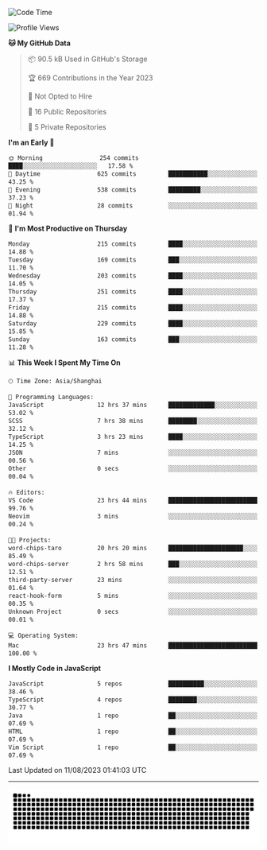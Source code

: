 <!--
<picture>
  <source
    srcset="https://github-readme-stats.vercel.app/api?username=kevinxft&show_icons=true&theme=dark"
    media="(prefers-color-scheme: dark)"
  />
  <source
    srcset="https://github-readme-stats.vercel.app/api?username=kevinxft&show_icons=true"
    media="(prefers-color-scheme: light), (prefers-color-scheme: no-preference)"
  />
  <img src="https://github-readme-stats.vercel.app/api?username=kevinxft&show_icons=true" />
</picture>
-->

<!--START_SECTION:waka-->
![Code Time](http://img.shields.io/badge/Code%20Time-1%2C145%20hrs%2042%20mins-blue)

![Profile Views](http://img.shields.io/badge/Profile%20Views-122-blue)

**🐱 My GitHub Data** 

> 📦 90.5 kB Used in GitHub's Storage 
 > 
> 🏆 669 Contributions in the Year 2023
 > 
> 🚫 Not Opted to Hire
 > 
> 📜 16 Public Repositories 
 > 
> 🔑 5 Private Repositories 
 > 
**I'm an Early 🐤** 

```text
🌞 Morning                254 commits         ████░░░░░░░░░░░░░░░░░░░░░   17.58 % 
🌆 Daytime                625 commits         ███████████░░░░░░░░░░░░░░   43.25 % 
🌃 Evening                538 commits         █████████░░░░░░░░░░░░░░░░   37.23 % 
🌙 Night                  28 commits          ░░░░░░░░░░░░░░░░░░░░░░░░░   01.94 % 
```
📅 **I'm Most Productive on Thursday** 

```text
Monday                   215 commits         ████░░░░░░░░░░░░░░░░░░░░░   14.88 % 
Tuesday                  169 commits         ███░░░░░░░░░░░░░░░░░░░░░░   11.70 % 
Wednesday                203 commits         ████░░░░░░░░░░░░░░░░░░░░░   14.05 % 
Thursday                 251 commits         ████░░░░░░░░░░░░░░░░░░░░░   17.37 % 
Friday                   215 commits         ████░░░░░░░░░░░░░░░░░░░░░   14.88 % 
Saturday                 229 commits         ████░░░░░░░░░░░░░░░░░░░░░   15.85 % 
Sunday                   163 commits         ███░░░░░░░░░░░░░░░░░░░░░░   11.28 % 
```


📊 **This Week I Spent My Time On** 

```text
🕑︎ Time Zone: Asia/Shanghai

💬 Programming Languages: 
JavaScript               12 hrs 37 mins      █████████████░░░░░░░░░░░░   53.02 % 
SCSS                     7 hrs 38 mins       ████████░░░░░░░░░░░░░░░░░   32.12 % 
TypeScript               3 hrs 23 mins       ████░░░░░░░░░░░░░░░░░░░░░   14.25 % 
JSON                     7 mins              ░░░░░░░░░░░░░░░░░░░░░░░░░   00.56 % 
Other                    0 secs              ░░░░░░░░░░░░░░░░░░░░░░░░░   00.04 % 

🔥 Editors: 
VS Code                  23 hrs 44 mins      █████████████████████████   99.76 % 
Neovim                   3 mins              ░░░░░░░░░░░░░░░░░░░░░░░░░   00.24 % 

🐱‍💻 Projects: 
word-chips-taro          20 hrs 20 mins      █████████████████████░░░░   85.49 % 
word-chips-server        2 hrs 58 mins       ███░░░░░░░░░░░░░░░░░░░░░░   12.51 % 
third-party-server       23 mins             ░░░░░░░░░░░░░░░░░░░░░░░░░   01.64 % 
react-hook-form          5 mins              ░░░░░░░░░░░░░░░░░░░░░░░░░   00.35 % 
Unknown Project          0 secs              ░░░░░░░░░░░░░░░░░░░░░░░░░   00.01 % 

💻 Operating System: 
Mac                      23 hrs 47 mins      █████████████████████████   100.00 % 
```

**I Mostly Code in JavaScript** 

```text
JavaScript               5 repos             ██████████░░░░░░░░░░░░░░░   38.46 % 
TypeScript               4 repos             ████████░░░░░░░░░░░░░░░░░   30.77 % 
Java                     1 repo              ██░░░░░░░░░░░░░░░░░░░░░░░   07.69 % 
HTML                     1 repo              ██░░░░░░░░░░░░░░░░░░░░░░░   07.69 % 
Vim Script               1 repo              ██░░░░░░░░░░░░░░░░░░░░░░░   07.69 % 
```




 Last Updated on 11/08/2023 01:41:03 UTC
<!--END_SECTION:waka-->

---

<picture>
  <source media="(prefers-color-scheme: dark)" srcset="https://raw.githubusercontent.com/kevinxft/kevinxft/output/github-contribution-grid-snake-dark.svg">
  <source media="(prefers-color-scheme: light)" srcset="https://raw.githubusercontent.com/kevinxft/kevinxft/output/github-contribution-grid-snake.svg">
  <img alt="github contribution grid snake animation" src="https://raw.githubusercontent.com/kevinxft/kevinxft/output/github-contribution-grid-snake.svg">
</picture>